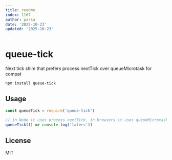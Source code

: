 ```yaml
---
title: readme
index: 1167
author: parsa
date: '2025-10-23'
updated: '2025-10-23'
---
```

# queue-tick

Next tick shim that prefers process.nextTick over queueMicrotask for compat

```
npm install queue-tick
```

## Usage

``` js
const queueTick = require('queue-tick')

// in Node it uses process.nextTick, in browsers it uses queueMicrotask
queueTick(() => console.log('laters'))
```

## License

MIT

